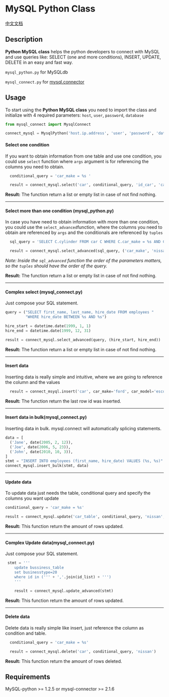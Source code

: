 MySQL Python Class
===========

[中文文档](http://www.bihell.com/2018/07/09/mysql-python-class/)

## Description

**Python MySQL class** helps the python developers to connect with MySQL and use queries like: SELECT (one and more conditions), INSERT, UPDATE, DELETE in an easy and fast way.

`mysql_python.py` for MySQLdb

`mysql_connect.py` for [mysql.connector](https://dev.mysql.com/doc/connector-python/en/)

## Usage

To start using the **Python MySQL class** you need to import the class and initialize with 4 required parameters: `host`, `user`, `password`, `database`

```python
from mysql_connect import MysqlConnect

connect_mysql = MysqlPython('host.ip.address', 'user', 'password', 'database')
```

#### Select one condition

If you want to obtain information from one table and use one condition, you could use `select` function where `args` argument is for referencing the columns you need to obtain.

```python
  conditional_query = 'car_make = %s '

  result = connect_mysql.select('car', conditional_query, 'id_car', 'car_text', car_make='nissan')
```

**Result:**
  The function return a list or empty list in case of not find nothing.

---

#### Select more than one condition (mysql_python.py)

In case you have need to obtain information with more than one condition, you could use the `select_advanced`function, where the columns you need to obtain are referenced by `args` and the conditionals are referenced by `tuples`

```python
  sql_query = 'SELECT C.cylinder FROM car C WHERE C.car_make = %s AND C.car_model = %s'

  result = connect_mysql.select_advanced(sql_query, ('car_make', 'nissan'),('car_model','altima'))
```

*Note: Inside the `sql_advanced` function the order of the parameters matters, so the `tuples` should have the order of the query.*

**Result:**
  The function return a list or empty list in case of not find nothing.

---

#### Complex select (mysql_connect.py)

Just compose your SQL statement.

```python
query = ("SELECT first_name, last_name, hire_date FROM employees "
         "WHERE hire_date BETWEEN %s AND %s")

hire_start = datetime.date(1999, 1, 1)
hire_end = datetime.date(1999, 12, 31)

result = connect_mysql.select_advanced(query, (hire_start, hire_end))
```

**Result:**
  The function return a list or empty list in case of not find nothing.

---

#### Insert data

Inserting data is really simple and intuitive, where we are going to reference the column and the values

```python
  result = connect_msyql.insert('car', car_make='ford', car_model='escort', car_year='2005')
```

**Result:**
The function return the last row id was inserted.

---

#### Insert data in bulk(mysql_connect.py)

Inserting data in bulk. mysql.connect will automatically splicing statements.

```python
data = [
  ('Jane', date(2005, 2, 12)),
  ('Joe', date(2006, 5, 23)),
  ('John', date(2010, 10, 3)),
]
stmt = "INSERT INTO employees (first_name, hire_date) VALUES (%s, %s)"
connect_mysql.insert_bulk(stmt, data)
```

---

#### Update data

To update data just needs the table, conditional query and specify the columns you want update

```python
conditional_query = 'car_make = %s'

result = connect_mysql.update('car_table', conditional_query, 'nissan', car_model='escort', car_year='2005')
```

**Result:**
This function return the amount of rows updated.

---

#### Complex Update data(mysql_connect.py)

Just compose your SQL statement.

```python
 stmt = '''
    update bussiness_table
    set businesstype=20 
    where id in (''' + ','.join(id_list) + ''')
    '''

    result = connect_mysql.update_advanced(stmt)
```

**Result:**
This function return the amount of rows updated.

---

#### Delete data

Delete data is really simple like insert, just reference the column as condition and table.

```python
  conditional_query = 'car_make = %s'

  result = connect_mysql.delete('car', conditional_query, 'nissan')
```

**Result:**
This function return the amount of rows deleted.

## Requirements

MySQL-python >= 1.2.5 or mysql-connector >= 2.1.6
